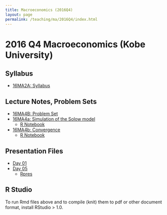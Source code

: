 ```yaml
---
title: Macroeconomics (2016Q4)
layout: page
permalink: /teaching/ma/2016Q4/index.html
---
```

# 2016 Q4 Macroeconomics (Kobe University)

## Syllabus
- [16MA2A: Syllabus](/teaching/16MA/16MA4A.pdf)

## Lecture Notes, Problem Sets
- [16MA4B: Problem Set](/teaching/16MA/16MA4B.pdf)
- [16MA4a: Simulation of the Solow model](/teaching/16MA/16MA4_a.pdf)
  - [R Notebook](/teaching/16MA/16MA4_a.Rmd)
- [16MA4b: Convergence](/teaching/16MA/16MA4_b.pdf)
  - [R Notebook](/teaching/16MA/16MA4_b.Rmd)

## Presentation Files
- [Day 01](/teaching/16MA/rpres/day01.html)
- [Day 05](/teaching/16MA/rpres/day05.html)
  - [Rpres](/teaching/16MA/rpres/day05.Rpres)

## R Studio

To run Rmd files above and to compile (knit) them to pdf or other document format,
install RStudio > 1.0.
